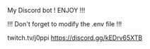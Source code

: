 My Discord bot ! ENJOY !!!

!!! Don't forget to modify the .env file !!!

twitch.tv/j0ppi
https://discord.gg/kEDrv65XTB
